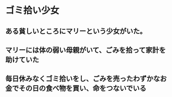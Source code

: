 # ゴミ拾い少女
## ある貧しいところにマリーという少女がいた。
## マリーには体の弱い母親がいて、ごみを拾って家計を助けていた
## 毎日休みなくゴミ拾いをし、ごみを売ったわずかなお金でその日の食べ物を買い、命をつないでいる

